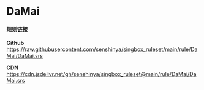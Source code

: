 # DaMai

#### 规则链接

**Github**
https://raw.githubusercontent.com/senshinya/singbox_ruleset/main/rule/DaMai/DaMai.srs

**CDN**
https://cdn.jsdelivr.net/gh/senshinya/singbox_ruleset@main/rule/DaMai/DaMai.srs